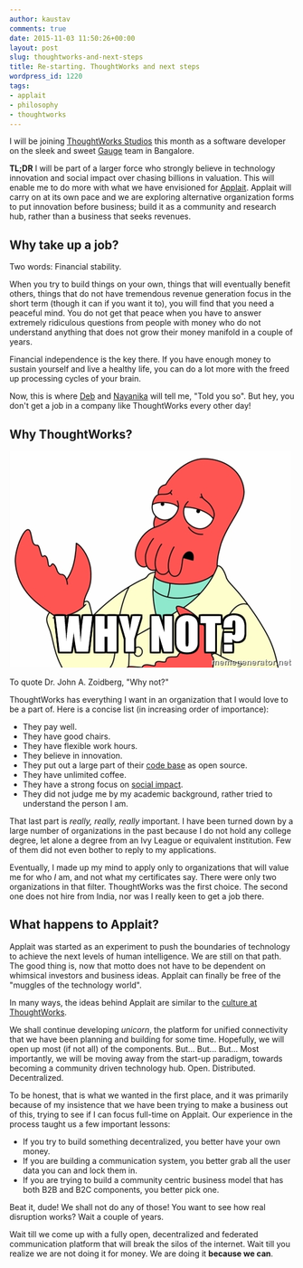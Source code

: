 ```yaml
---
author: kaustav
comments: true
date: 2015-11-03 11:50:26+00:00
layout: post
slug: thoughtworks-and-next-steps
title: Re-starting. ThoughtWorks and next steps
wordpress_id: 1220
tags:
- applait
- philosophy
- thoughtworks
---
```


I will be joining [ThoughtWorks Studios](https://www.thoughtworks.com/products) this month as a software developer on the sleek and sweet [Gauge](http://getgauge.io/) team in Bangalore.

**TL;DR** I will be part of a larger force who strongly believe in technology innovation and social impact over chasing billions in valuation. This will enable me to do more with what we have envisioned for [Applait](http://applait.com). Applait will carry on at its own pace and we are exploring alternative organization forms to put innovation before business; build it as a community and research hub, rather than a business that seeks revenues.

## Why take up a job?

Two words: Financial stability.

When you try to build things on your own, things that will eventually benefit others, things that do not have tremendous revenue generation focus in the short term (though it can if you want it to), you will find that you need a peaceful mind. You do not get that peace when you have to answer extremely ridiculous questions from people with money who do not understand anything that does not grow their money manifold in a couple of years.

Financial independence is the key there. If you have enough money to sustain yourself and live a healthy life, you can do a lot more with the freed up processing cycles of your brain.

Now, this is where [Deb](http://debs.io) and [Nayanika](https://twitter.com/pawzoned) will tell me, "Told you so". But hey, you don't get a job in a company like ThoughtWorks every other day!

## Why ThoughtWorks?

![Why not?](/images/posts/2724043.jpg)

To quote Dr. John A. Zoidberg, "Why not?"

ThoughtWorks has everything I want in an organization that I would love to be a part of. Here is a concise list (in increasing order of importance):

  * They pay well.
  * They have good chairs.
  * They have flexible work hours.
  * They believe in innovation.
  * They put out a large part of their [code base](https://github.com/thoughtworks) as open source.
  * They have unlimited coffee.
  * They have a strong focus on [social impact](https://www.thoughtworks.com/about-us).
  * They did not judge me by my academic background, rather tried to understand the person I am.


That last part is _really, really, really_ important. I have been turned down by a large number of organizations in the past because I do not hold any college degree, let alone a degree from an Ivy League or equivalent institution. Few of them did not even bother to reply to my applications.

Eventually, I made up my mind to apply only to organizations that will value me for who _I_ am, and not what my certificates say. There were only two organizations in that filter. ThoughtWorks was the first choice. The second one does not hire from India, nor was I really keen to get a job there.

## What happens to Applait?

Applait was started as an experiment to push the boundaries of technology to achieve the next levels of human intelligence. We are still on that path. The good thing is, now that motto does not have to be dependent on whimsical investors and business ideas. Applait can finally be free of the "muggles of the technology world".

In many ways, the ideas behind Applait are similar to the [culture at ThoughtWorks](https://www.thoughtworks.com/about-us#our-people-culture).

We shall continue developing _unicorn_, the platform for unified connectivity that we have been planning and building for some time. Hopefully, we will open up most (if not all) of the components. But... But... But... Most importantly, we will be moving away from the start-up paradigm, towards becoming a community driven technology hub. Open. Distributed. Decentralized.

To be honest, that is what we wanted in the first place, and it was primarily because of my insistence that we have been trying to make a business out of this, trying to see if I can focus full-time on Applait. Our experience in the process taught us a few important lessons:


  * If you try to build something decentralized, you better have your own money.
  * If you are building a communication system, you better grab all the user data you can and lock them in.
  * If you are trying to build a community centric business model that has both B2B and B2C components, you better pick one.

Beat it, dude! We shall not do any of those! You want to see how real disruption works? Wait a couple of years.

Wait till we come up with a fully open, decentralized and federated communication platform that will break the silos of the internet. Wait till you realize we are not doing it for money. We are doing it **because we can**.
